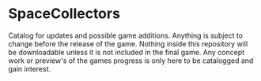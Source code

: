 # SpaceCollectors
Catalog for updates and possible game additions. 
Anything is subject to change before the release of the game.
Nothing inside this repository will be downloadable unless it is not included in the final game.
Any concept work or preview's of the games progress is only here to be catalogged and gain interest.
